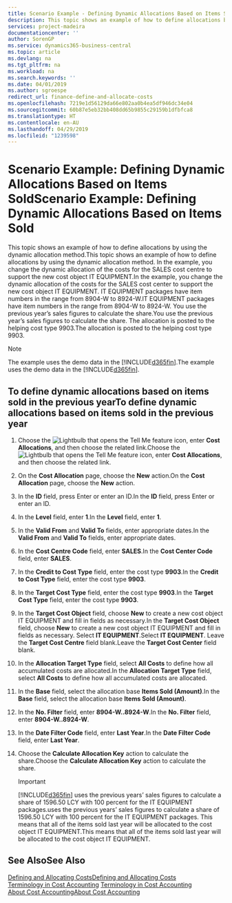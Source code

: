```yaml
---
title: Scenario Example - Defining Dynamic Allocations Based on Items Sold | Microsoft Docs
description: This topic shows an example of how to define allocations by using the dynamic allocation method.
services: project-madeira
documentationcenter: ''
author: SorenGP
ms.service: dynamics365-business-central
ms.topic: article
ms.devlang: na
ms.tgt_pltfrm: na
ms.workload: na
ms.search.keywords: ''
ms.date: 04/01/2019
ms.author: sgroespe
redirect_url: finance-define-and-allocate-costs
ms.openlocfilehash: 7219e1d56129da66e802aa0b4ea5df946dc34e04
ms.sourcegitcommit: 60b87e5eb32bb408dd65b9855c29159b1dfbfca8
ms.translationtype: HT
ms.contentlocale: en-AU
ms.lasthandoff: 04/29/2019
ms.locfileid: "1239598"
---
```

# <a name="scenario-example-defining-dynamic-allocations-based-on-items-sold"></a><span data-ttu-id="a4a19-103">Scenario Example: Defining Dynamic Allocations Based on Items Sold</span><span class="sxs-lookup"><span data-stu-id="a4a19-103">Scenario Example: Defining Dynamic Allocations Based on Items Sold</span></span>
<span data-ttu-id="a4a19-104">This topic shows an example of how to define allocations by using the dynamic allocation method.</span><span class="sxs-lookup"><span data-stu-id="a4a19-104">This topic shows an example of how to define allocations by using the dynamic allocation method.</span></span> <span data-ttu-id="a4a19-105">In the example, you change the dynamic allocation of the costs for the SALES cost centre to support the new cost object IT EQUIPMENT.</span><span class="sxs-lookup"><span data-stu-id="a4a19-105">In the example, you change the dynamic allocation of the costs for the SALES cost center to support the new cost object IT EQUIPMENT.</span></span> <span data-ttu-id="a4a19-106">IT EQUIPMENT packages have item numbers in the range from 8904-W to 8924-W.</span><span class="sxs-lookup"><span data-stu-id="a4a19-106">IT EQUIPMENT packages have item numbers in the range from 8904-W to 8924-W.</span></span> <span data-ttu-id="a4a19-107">You use the previous year’s sales figures to calculate the share.</span><span class="sxs-lookup"><span data-stu-id="a4a19-107">You use the previous year’s sales figures to calculate the share.</span></span> <span data-ttu-id="a4a19-108">The allocation is posted to the helping cost type 9903.</span><span class="sxs-lookup"><span data-stu-id="a4a19-108">The allocation is posted to the helping cost type 9903.</span></span>  

> [!NOTE]  
>  <span data-ttu-id="a4a19-109">The example uses the demo data in the [!INCLUDE[d365fin](includes/d365fin_md.md)].</span><span class="sxs-lookup"><span data-stu-id="a4a19-109">The example uses the demo data in the [!INCLUDE[d365fin](includes/d365fin_md.md)].</span></span>  

## <a name="to-define-dynamic-allocations-based-on-items-sold-in-the-previous-year"></a><span data-ttu-id="a4a19-110">To define dynamic allocations based on items sold in the previous year</span><span class="sxs-lookup"><span data-stu-id="a4a19-110">To define dynamic allocations based on items sold in the previous year</span></span>  

1.  <span data-ttu-id="a4a19-111">Choose the ![Lightbulb that opens the Tell Me feature](media/ui-search/search_small.png "Tell me what you want to do") icon, enter **Cost Allocations**, and then choose the related link.</span><span class="sxs-lookup"><span data-stu-id="a4a19-111">Choose the ![Lightbulb that opens the Tell Me feature](media/ui-search/search_small.png "Tell me what you want to do") icon, enter **Cost Allocations**, and then choose the related link.</span></span>  
2.  <span data-ttu-id="a4a19-112">On the **Cost Allocation** page, choose the **New** action.</span><span class="sxs-lookup"><span data-stu-id="a4a19-112">On the **Cost Allocation** page, choose the **New** action.</span></span>  
3.  <span data-ttu-id="a4a19-113">In the **ID** field, press Enter or enter an ID.</span><span class="sxs-lookup"><span data-stu-id="a4a19-113">In the **ID** field, press Enter or enter an ID.</span></span>  
4.  <span data-ttu-id="a4a19-114">In the **Level** field, enter **1**.</span><span class="sxs-lookup"><span data-stu-id="a4a19-114">In the **Level** field, enter **1**.</span></span>  
5.  <span data-ttu-id="a4a19-115">In the **Valid From** and **Valid To** fields, enter appropriate dates.</span><span class="sxs-lookup"><span data-stu-id="a4a19-115">In the **Valid From** and **Valid To** fields, enter appropriate dates.</span></span>  
6.  <span data-ttu-id="a4a19-116">In the **Cost Centre Code** field, enter **SALES**.</span><span class="sxs-lookup"><span data-stu-id="a4a19-116">In the **Cost Center Code** field, enter **SALES**.</span></span>  
7.  <span data-ttu-id="a4a19-117">In the **Credit to Cost Type** field, enter the cost type **9903**.</span><span class="sxs-lookup"><span data-stu-id="a4a19-117">In the **Credit to Cost Type** field, enter the cost type **9903**.</span></span>  
8.  <span data-ttu-id="a4a19-118">In the **Target Cost Type** field, enter the cost type **9903**.</span><span class="sxs-lookup"><span data-stu-id="a4a19-118">In the **Target Cost Type** field, enter the cost type **9903**.</span></span>  
9. <span data-ttu-id="a4a19-119">In the **Target Cost Object** field, choose **New** to create a new cost object IT EQUIPMENT and fill in fields as necessary.</span><span class="sxs-lookup"><span data-stu-id="a4a19-119">In the **Target Cost Object** field, choose **New** to create a new cost object IT EQUIPMENT and fill in fields as necessary.</span></span> <span data-ttu-id="a4a19-120">Select **IT EQUIPMENT**.</span><span class="sxs-lookup"><span data-stu-id="a4a19-120">Select **IT EQUIPMENT**.</span></span> <span data-ttu-id="a4a19-121">Leave the **Target Cost Centre** field blank.</span><span class="sxs-lookup"><span data-stu-id="a4a19-121">Leave the **Target Cost Center** field blank.</span></span>  
10. <span data-ttu-id="a4a19-122">In the **Allocation Target Type** field, select **All Costs** to define how all accumulated costs are allocated.</span><span class="sxs-lookup"><span data-stu-id="a4a19-122">In the **Allocation Target Type** field, select **All Costs** to define how all accumulated costs are allocated.</span></span>  
11. <span data-ttu-id="a4a19-123">In the **Base** field, select the allocation base **Items Sold (Amount)**.</span><span class="sxs-lookup"><span data-stu-id="a4a19-123">In the **Base** field, select the allocation base **Items Sold (Amount)**.</span></span>  
12. <span data-ttu-id="a4a19-124">In the **No. Filter** field, enter **8904-W..8924-W**.</span><span class="sxs-lookup"><span data-stu-id="a4a19-124">In the **No. Filter** field, enter **8904-W..8924-W**.</span></span>  
13. <span data-ttu-id="a4a19-125">In the **Date Filter Code** field, enter **Last Year**.</span><span class="sxs-lookup"><span data-stu-id="a4a19-125">In the **Date Filter Code** field, enter **Last Year**.</span></span>  
14. <span data-ttu-id="a4a19-126">Choose the **Calculate Allocation Key** action to calculate the share.</span><span class="sxs-lookup"><span data-stu-id="a4a19-126">Choose the **Calculate Allocation Key** action to calculate the share.</span></span>  

    > [!IMPORTANT]  
    >  [!INCLUDE[d365fin](includes/d365fin_md.md)] <span data-ttu-id="a4a19-127">uses the previous years’ sales figures to calculate a share of 1596.50 LCY with 100 percent for the IT EQUIPMENT packages.</span><span class="sxs-lookup"><span data-stu-id="a4a19-127">uses the previous years’ sales figures to calculate a share of 1596.50 LCY with 100 percent for the IT EQUIPMENT packages.</span></span> <span data-ttu-id="a4a19-128">This means that all of the items sold last year will be allocated to the cost object IT EQUIPMENT.</span><span class="sxs-lookup"><span data-stu-id="a4a19-128">This means that all of the items sold last year will be allocated to the cost object IT EQUIPMENT.</span></span>  

## <a name="see-also"></a><span data-ttu-id="a4a19-129">See Also</span><span class="sxs-lookup"><span data-stu-id="a4a19-129">See Also</span></span>  
[<span data-ttu-id="a4a19-130">Defining and Allocating Costs</span><span class="sxs-lookup"><span data-stu-id="a4a19-130">Defining and Allocating Costs</span></span>](finance-define-and-allocate-costs.md)  
<span data-ttu-id="a4a19-131">[Terminology in Cost Accounting](finance-terminology-in-cost-accounting.md) </span><span class="sxs-lookup"><span data-stu-id="a4a19-131">[Terminology in Cost Accounting](finance-terminology-in-cost-accounting.md) </span></span>  
[<span data-ttu-id="a4a19-132">About Cost Accounting</span><span class="sxs-lookup"><span data-stu-id="a4a19-132">About Cost Accounting</span></span>](finance-about-cost-accounting.md)

